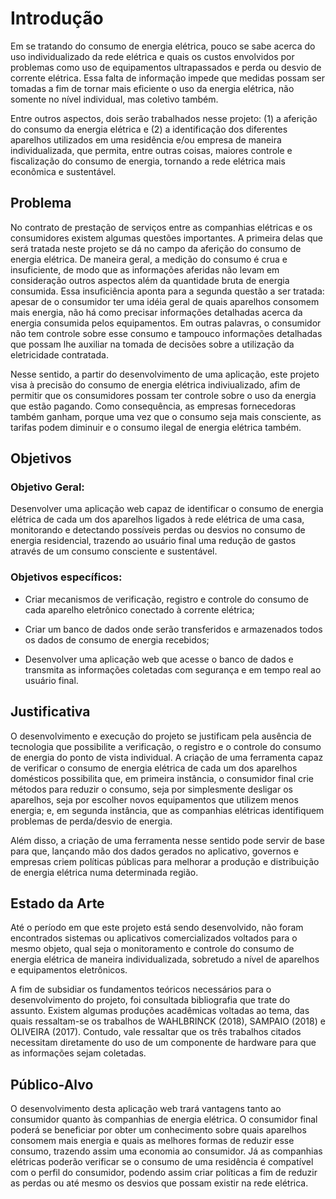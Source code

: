 # Introdução

Em se tratando do consumo de energia elétrica, pouco se sabe acerca do uso individualizado da rede elétrica e quais os custos envolvidos por problemas como uso de equipamentos ultrapassados e perda ou desvio de corrente elétrica. Essa falta de informação impede que medidas possam ser tomadas a fim de tornar mais eficiente o uso da energia elétrica, não somente no nível individual, mas coletivo também.

Entre outros aspectos, dois serão trabalhados nesse projeto: (1) a aferição do consumo da energia elétrica e (2) a identificação dos diferentes aparelhos utilizados em uma residência e/ou empresa de maneira individualizada, que permita, entre outras coisas, maiores controle e fiscalização do consumo de energia, tornando a rede elétrica mais econômica e sustentável.


## Problema

No contrato de prestação de serviços entre as companhias elétricas e os consumidores existem algumas questões importantes. A primeira delas que será tratada neste projeto se dá no campo da aferição do consumo de energia elétrica. De maneira geral, a medição do consumo é crua e insuficiente, de modo que as informações aferidas não levam em consideração outros aspectos além da quantidade bruta de energia consumida. Essa insuficiência aponta para a segunda questão a ser tratada: apesar de o consumidor ter uma idéia geral de quais aparelhos consomem mais energia, não há como precisar informações detalhadas acerca da energia consumida pelos equipamentos. Em outras palavras, o consumidor não tem controle sobre esse consumo e tampouco informações detalhadas que possam lhe auxiliar na tomada de decisões sobre a utilização da eletricidade contratada.

Nesse sentido, a partir do desenvolvimento de uma aplicação, este projeto visa à precisão do consumo de energia elétrica indiviualizado, afim de permitir que os consumidores possam ter controle sobre o uso da energia que estão pagando. Como consequência, as empresas fornecedoras também ganham, porque uma vez que o consumo seja mais consciente, as tarifas podem diminuir e o consumo ilegal de energia elétrica também.


## Objetivos

### Objetivo Geral:

Desenvolver uma aplicação web capaz de identificar o consumo de energia elétrica de cada um dos aparelhos ligados à rede elétrica de uma casa, monitorando e detectando possíveis perdas ou desvios no consumo de energia residencial, trazendo ao usuário final uma redução de gastos através de um consumo consciente e sustentável.

### Objetivos específicos:

- Criar mecanismos de verificação, registro e controle do consumo de cada aparelho eletrônico conectado à corrente elétrica;

- Criar um banco de dados onde serão transferidos  e armazenados todos os dados  de consumo de energia recebidos;

- Desenvolver uma aplicação web que acesse o banco de dados e transmita as informações coletadas com segurança e em tempo real ao usuário final.


## Justificativa

O desenvolvimento e execução do projeto se justificam pela ausência de tecnologia que possibilite a verificação, o registro e o controle do consumo de energia do ponto de vista individual. A criação de uma ferramenta capaz de verificar o consumo de energia elétrica de cada um dos aparelhos domésticos possibilita que, em primeira instância, o consumidor final crie métodos para reduzir o consumo, seja por simplesmente desligar os aparelhos, seja por escolher novos equipamentos que utilizem menos energia; e, em segunda instância, que as companhias elétricas identifiquem problemas de perda/desvio de energia.

Além disso, a criação de uma ferramenta nesse sentido pode servir de base para que, lançando mão dos dados gerados no aplicativo, governos e empresas criem políticas públicas para melhorar a produção e distribuição de energia elétrica numa determinada região.


## Estado da Arte

Até o período em que este projeto está sendo desenvolvido, não foram encontrados sistemas ou aplicativos comercializados voltados para o mesmo objeto, qual seja o monitoramento e controle do consumo de energia elétrica de maneira individualizada, sobretudo a nível de aparelhos e equipamentos eletrônicos.

A fim de subsidiar os fundamentos teóricos necessários para o desenvolvimento do projeto, foi consultada bibliografia que trate do assunto. Existem algumas produções acadêmicas voltadas ao tema, das quais ressaltam-se os trabalhos de WAHLBRINCK (2018), SAMPAIO (2018) e OLIVEIRA (2017). Contudo, vale ressaltar que os três trabalhos citados necessitam diretamente do uso de um componente de hardware para que as informações sejam coletadas.



## Público-Alvo

O desenvolvimento desta aplicação web trará vantagens tanto ao consumidor quanto às companhias de energia elétrica. O consumidor final poderá se beneficiar por obter um conhecimento sobre quais aparelhos consomem mais energia e quais as melhores formas de reduzir esse consumo, trazendo assim uma economia ao consumidor. Já as companhias elétricas poderão verificar se o consumo de uma residência é compatível com o perfil do consumidor, podendo assim criar políticas a fim de reduzir as perdas ou até mesmo os desvios que possam existir na rede elétrica.
